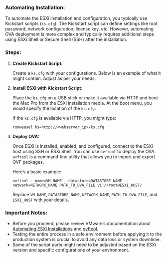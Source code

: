 ### Automating Installation:

To automate the ESXi installation and configuration, you typically use Kickstart scripts (`ks.cfg`). The Kickstart script can define settings like root password, network configuration, license key, etc. However, automating OVA deployment is more complex and typically requires additional steps using ESXi Shell or Secure Shell (SSH) after the installation.

### Steps:

1. **Create Kickstart Script:**

   Create a `ks.cfg` with your configurations. Below is an example of what it might contain. Adjust as per your needs.
 

2. **Install ESXi with Kickstart Script:**
   
   Place the `ks.cfg` on a USB stick or make it available via HTTP and boot the Mac Pro from the ESXi installation media. At the boot menu, you would specify the location of the `ks.cfg`.

   If the `ks.cfg` is available via HTTP, you might type:
   ```shell
   runweasel ks=http://<webserver_ip>/ks.cfg
   ```

3. **Deploy OVA:**
   
   Once ESXi is installed, enabled, and configured, connect to the ESXi host using SSH or ESXi Shell. You can use `ovftool` to deploy the OVA. `ovftool` is a command-line utility that allows you to import and export OVF packages.

   Here’s a basic example:
   ```shell
   ovftool --name=VM_NAME --datastore=DATASTORE_NAME --network=NETWORK_NAME PATH_TO_OVA_FILE vi://root@ESXI_HOST/
   ```
   Replace `VM_NAME`, `DATASTORE_NAME`, `NETWORK_NAME`, `PATH_TO_OVA_FILE`, and `ESXI_HOST` with your details.

### Important Notes:

- Before you proceed, please review VMware’s documentation about [Automating ESXi Installations](https://docs.vmware.com/en/VMware-vSphere/7.0/com.vmware.esxi.install.doc/GUID-C03B2B8C-6E3C-4B57-9C49-713B5DA655E4.html) and [ovftool](https://www.vmware.com/support/developer/ovf/).
- Testing the entire process in a safe environment before applying it to the production system is crucial to avoid any data loss or system downtime.
- Some of the script parts might need to be adjusted based on the ESXi version and specific configurations of your environment.